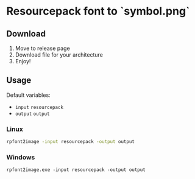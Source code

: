 # Resourcepack font to \`symbol.png\`

## Download

1. Move to release page
2. Download file for your architecture
3. Enjoy!


## Usage

Default variables:
- `input` `resourcepack`
- `output` `output`

### Linux

```bash
rpfont2image -input resourcepack -output output
```

### Windows

```shell
rpfont2image.exe -input resourcepack -output output
```
